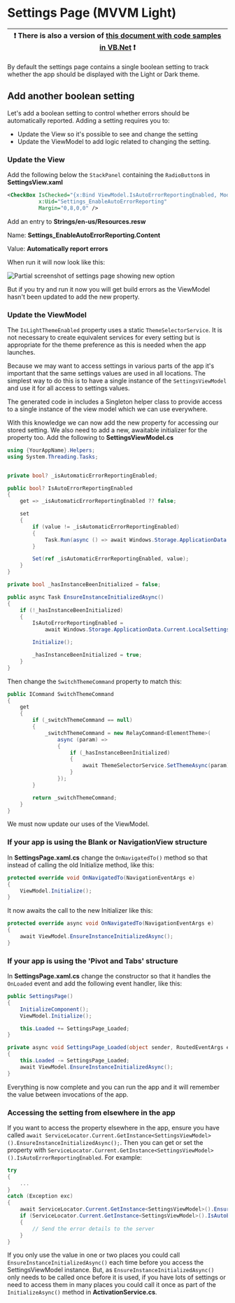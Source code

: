 # Settings Page (MVVM Light)

:heavy_exclamation_mark: There is also a version of [this document with code samples in VB.Net](./settings-mvvmlight.vb.md) :heavy_exclamation_mark: |
---------------------------------------------------------------------------------------------------------------------------------------------------- |

By default the settings page contains a single boolean setting to track whether the app should be displayed with the Light or Dark theme.

## Add another boolean setting

Let's add a boolean setting to control whether errors should be automatically reported.
Adding a setting requires you to:

* Update the View so it's possible to see and change the setting
* Update the ViewModel to add logic related to changing the setting.

### Update the View

Add the following below the `StackPanel` containing the `RadioButton`s in **SettingsView.xaml**

```xml
<CheckBox IsChecked="{x:Bind ViewModel.IsAutoErrorReportingEnabled, Mode=TwoWay}"
          x:Uid="Settings_EnableAutoErrorReporting"
          Margin="0,8,0,0" />
```

Add an entry to **Strings/en-us/Resources.resw**

Name: **Settings_EnableAutoErrorReporting.Content**

Value: **Automatically report errors**

When run it will now look like this:

![Partial screenshot of settings page showing new option](../resources/modifications/Settings_added_checkbox.png)

But if you try and run it now you will get build errors as the ViewModel hasn't been updated to add the new property.

### Update the ViewModel

The `IsLightThemeEnabled` property uses a static `ThemeSelectorService`. It is not necessary to create equivalent services for every setting but is appropriate for the theme preference as this is needed when the app launches.

Because we may want to access settings in various parts of the app it's important that the same settings values are used in all locations. The simplest way to do this is to have a single instance of the `SettingsViewModel` and use it for all access to settings values.

The generated code in includes a Singleton helper class to provide access to a single instance of the view model which we can use everywhere.

With this knowledge we can now add the new property for accessing our stored setting. We also need to add a new, awaitable initializer for the property too.
Add the following to **SettingsViewModel.cs**

```csharp
using {YourAppName}.Helpers;
using System.Threading.Tasks;


private bool? _isAutomaticErrorReportingEnabled;

public bool? IsAutoErrorReportingEnabled
{
    get => _isAutomaticErrorReportingEnabled ?? false;

    set
    {
        if (value != _isAutomaticErrorReportingEnabled)
        {
            Task.Run(async () => await Windows.Storage.ApplicationData.Current.LocalSettings.SaveAsync(nameof(IsAutoErrorReportingEnabled), value ?? false));
        }

        Set(ref _isAutomaticErrorReportingEnabled, value);
    }
}

private bool _hasInstanceBeenInitialized = false;

public async Task EnsureInstanceInitializedAsync()
{
    if (!_hasInstanceBeenInitialized)
    {
        IsAutoErrorReportingEnabled =
            await Windows.Storage.ApplicationData.Current.LocalSettings.ReadAsync<bool>(nameof(IsAutoErrorReportingEnabled));

        Initialize();

        _hasInstanceBeenInitialized = true;
    }
}
```

Then change the `SwitchThemeCommand` property to match this:

```csharp
public ICommand SwitchThemeCommand
{
    get
    {
        if (_switchThemeCommand == null)
        {
            _switchThemeCommand = new RelayCommand<ElementTheme>(
                async (param) =>
                {
                    if (_hasInstanceBeenInitialized)
                    {
                        await ThemeSelectorService.SetThemeAsync(param);
                    }
                });
        }

        return _switchThemeCommand;
    }
}
```

We must now update our uses of the ViewModel.

### If your app is using the Blank or NavigationView structure

In **SettingsPage.xaml.cs** change the `OnNavigatedTo()` method so that instead of calling the old Initialize method, like this:

```csharp
protected override void OnNavigatedTo(NavigationEventArgs e)
{
    ViewModel.Initialize();
}
```

It now awaits the call to the new Initializer like this:

```csharp
protected override async void OnNavigatedTo(NavigationEventArgs e)
{
    await ViewModel.EnsureInstanceInitializedAsync();
}
```

### If your app is using the 'Pivot and Tabs' structure

In **SettingsPage.xaml.cs** change the constructor so that it handles the `OnLoaded` event and add the following event handler, like this:

```csharp
public SettingsPage()
{
    InitializeComponent();
    ViewModel.Initialize();

    this.Loaded += SettingsPage_Loaded;
}

private async void SettingsPage_Loaded(object sender, RoutedEventArgs e)
{
    this.Loaded -= SettingsPage_Loaded;
    await ViewModel.EnsureInstanceInitializedAsync();
}
```

Everything is now complete and you can run the app and it will remember the value between invocations of the app.

### Accessing the setting from elsewhere in the app

If you want to access the property elsewhere in the app, ensure you have called `await ServiceLocator.Current.GetInstance<SettingsViewModel>().EnsureInstanceInitializedAsync();`. Then you can get or set the property with `ServiceLocator.Current.GetInstance<SettingsViewModel>().IsAutoErrorReportingEnabled`.
For example:

```csharp
try
{
    ...
}
catch (Exception exc)
{
    await ServiceLocator.Current.GetInstance<SettingsViewModel>().EnsureInstanceInitializedAsync();
    if (ServiceLocator.Current.GetInstance<SettingsViewModel>().IsAutoErrorReportingEnabled)
    {
        // Send the error details to the server
    }
}
```

If you only use the value in one or two places you could call `EnsureInstanceInitializedAsync()` each time before you access the SettingsViewModel instance. But, as `EnsureInstanceInitializedAsync()` only needs to be called once before it is used, if you have lots of settings or need to access them in many places you could call it once as part of the `InitializeAsync()` method in **ActivationService.cs**.
